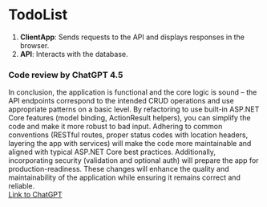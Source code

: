 # TodoList

1. **ClientApp**: Sends requests to the API and displays responses in the browser.
2. **API**: Interacts with the database.

### Code review by ChatGPT 4.5  
In conclusion, the application is functional and the core logic is sound – the API endpoints correspond to the intended CRUD operations and use appropriate patterns on a basic level.
By refactoring to use built-in ASP.NET Core features (model binding, ActionResult helpers), you can simplify the code and make it more robust to bad input.
Adhering to common conventions (RESTful routes, proper status codes with location headers, layering the app with services) will make the code more maintainable and aligned with typical ASP.NET Core best practices.
Additionally, incorporating security (validation and optional auth) will prepare the app for production-readiness.
These changes will enhance the quality and maintainability of the application while ensuring it remains correct and reliable.  
[Link to ChatGPT](https://chatgpt.com/share/67d69d82-5e50-800e-bdf7-b71e61bf9f61)
